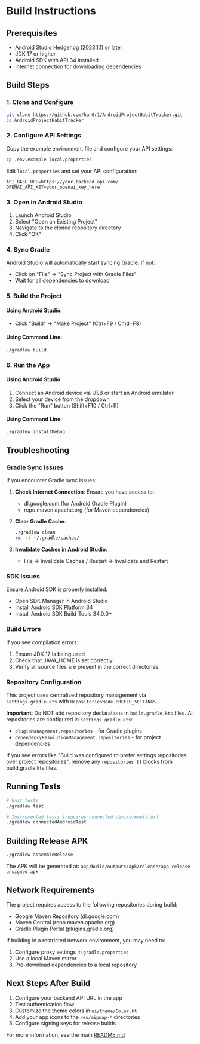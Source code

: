 # Build Instructions

## Prerequisites

- Android Studio Hedgehog (2023.1.1) or later
- JDK 17 or higher
- Android SDK with API 34 installed
- Internet connection for downloading dependencies

## Build Steps

### 1. Clone and Configure

```bash
git clone https://github.com/hun0r1/AndroidProjectHabitTracker.git
cd AndroidProjectHabitTracker
```

### 2. Configure API Settings

Copy the example environment file and configure your API settings:

```bash
cp .env.example local.properties
```

Edit `local.properties` and set your API configuration:

```properties
API_BASE_URL=https://your-backend-api.com/
OPENAI_API_KEY=your_openai_key_here
```

### 3. Open in Android Studio

1. Launch Android Studio
2. Select "Open an Existing Project"
3. Navigate to the cloned repository directory
4. Click "OK"

### 4. Sync Gradle

Android Studio will automatically start syncing Gradle. If not:
- Click on "File" → "Sync Project with Gradle Files"
- Wait for all dependencies to download

### 5. Build the Project

#### Using Android Studio:
- Click "Build" → "Make Project" (Ctrl+F9 / Cmd+F9)

#### Using Command Line:
```bash
./gradlew build
```

### 6. Run the App

#### Using Android Studio:
1. Connect an Android device via USB or start an Android emulator
2. Select your device from the dropdown
3. Click the "Run" button (Shift+F10 / Ctrl+R)

#### Using Command Line:
```bash
./gradlew installDebug
```

## Troubleshooting

### Gradle Sync Issues

If you encounter Gradle sync issues:

1. **Check Internet Connection**: Ensure you have access to:
   - dl.google.com (for Android Gradle Plugin)
   - repo.maven.apache.org (for Maven dependencies)

2. **Clear Gradle Cache**:
   ```bash
   ./gradlew clean
   rm -rf ~/.gradle/caches/
   ```

3. **Invalidate Caches in Android Studio**:
   - File → Invalidate Caches / Restart → Invalidate and Restart

### SDK Issues

Ensure Android SDK is properly installed:
- Open SDK Manager in Android Studio
- Install Android SDK Platform 34
- Install Android SDK Build-Tools 34.0.0+

### Build Errors

If you see compilation errors:
1. Ensure JDK 17 is being used
2. Check that JAVA_HOME is set correctly
3. Verify all source files are present in the correct directories

### Repository Configuration

This project uses centralized repository management via `settings.gradle.kts` with `RepositoriesMode.PREFER_SETTINGS`. 

**Important**: Do NOT add repository declarations in `build.gradle.kts` files. All repositories are configured in `settings.gradle.kts`:
- `pluginManagement.repositories` - for Gradle plugins
- `dependencyResolutionManagement.repositories` - for project dependencies

If you see errors like "Build was configured to prefer settings repositories over project repositories", remove any `repositories {}` blocks from build.gradle.kts files.

## Running Tests

```bash
# Unit tests
./gradlew test

# Instrumented tests (requires connected device/emulator)
./gradlew connectedAndroidTest
```

## Building Release APK

```bash
./gradlew assembleRelease
```

The APK will be generated at: `app/build/outputs/apk/release/app-release-unsigned.apk`

## Network Requirements

The project requires access to the following repositories during build:
- Google Maven Repository (dl.google.com)
- Maven Central (repo.maven.apache.org)
- Gradle Plugin Portal (plugins.gradle.org)

If building in a restricted network environment, you may need to:
1. Configure proxy settings in `gradle.properties`
2. Use a local Maven mirror
3. Pre-download dependencies to a local repository

## Next Steps After Build

1. Configure your backend API URL in the app
2. Test authentication flow
3. Customize the theme colors in `ui/theme/Color.kt`
4. Add your app icons to the `res/mipmap-*` directories
5. Configure signing keys for release builds

For more information, see the main [README.md](README.md)
